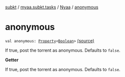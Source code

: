 [subkt](../../index.md) / [myaa.subkt.tasks](../index.md) / [Nyaa](index.md) / [anonymous](./anonymous.md)

# anonymous

`val anonymous: `[`Property`](https://docs.gradle.org/current/javadoc/org/gradle/api/provider/Property.html)`<`[`Boolean`](https://kotlinlang.org/api/latest/jvm/stdlib/kotlin/-boolean/index.html)`>` [(source)](https://github.com/Myaamori/SubKt/blob/0.1.19/src/main/kotlin/myaa/subkt/tasks/tasks.kt#L888)

If true, post the torrent as anonymous.
Defaults to `false`.

**Getter**

If true, post the torrent as anonymous.
Defaults to `false`.

